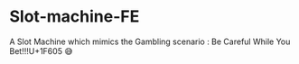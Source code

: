 # Slot-machine-FE

A Slot Machine which mimics the Gambling scenario :
Be Careful While You Bet!!!U+1F605 :sweat_smile:
